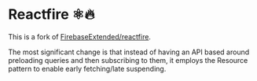 # Reactfire ⚛️🔥

This is a fork of
[FirebaseExtended/reactfire](https://github.com/FirebaseExtended/reactfire/).

The most significant change is that instead of having an API based around
preloading queries and then subscribing to them, it employs the Resource
pattern to enable early fetching/late suspending.

